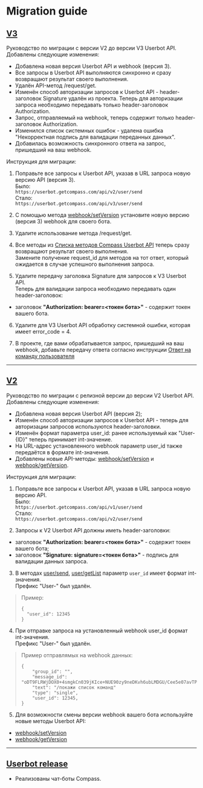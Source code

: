 # Migration guide

## [V3](https://github.com/getCompass/userbot/releases/tag/master)

Руководство по миграции с версии V2 до версии V3 Userbot API.<br>
Добавлены следующие изменения:
- Добавлена новая версия Userbot API и webhook (версия 3).
- Все запросы в Userbot API выполняются синхронно и сразу возвращают результат своего выполнения.
- Удалён API-метод /request/get.
- Изменён способ авторизации запросов к Userbot API - header-заголовок Signature удалён из проекта. Теперь для авторизации запроса необходимо передавать только header-заголовок Authorization.
- Запрос, отправляемый на webhook, теперь содержит только header-заголовок Authorization.
- Изменился список системных ошибок - удалена ошибка "Некорректная подпись для валидации переданных данных".
- Добавилась возможность синхронного ответа на запрос, пришедший на ваш webhook. 

Инструкция для миграции:
1) Поправьте все запросы к Userbot API, указав в URL запроса новую версию API (версия 3).<br>
Было: <br>
`https://userbot.getcompass.com/api/v2/user/send` <br>
Стало: <br>
`https://userbot.getcompass.com/api/v3/user/send` <br>

2) С помощью метода [webhook/setVersion](https://github.com/getCompass/userbot#post-webhooksetversion) установите новую версию (версия 3) webhook для своего бота.

3) Удалите использование метода /request/get.

4) Все методы из [Списка методов Compass Userbot API](https://github.com/getCompass/userbot#Compass-Userbot-API-method-list) теперь сразу возвращают результат своего выполнения.<br>
Замените получение request_id для методов на тот ответ, который ожидается в случае успешного выполнения запроса.

5) Удалите передачу заголовка Signature для запросов к V3 Userbot API.<br>
Теперь для валидации запроса необходимо передавать один header-заголовок:
- заголовок **"Authorization: bearer=<токен бота>"** - содержит токен вашего бота. 

6) Удалите для V3 Userbot API обработку системной ошибки, которая имеет error_code = 4.

7) В проекте, где вами обрабатывается запрос, пришедший на ваш webhook, добавьте передачу ответа согласно инструкции [Ответ на команду пользователя](https://github.com/getCompass/userbot#Ответ-на-команду-пользователя)

---

## [V2](https://github.com/getCompass/userbot/releases/tag/v2)

Руководство по миграции с релизной версии до версии V2 Userbot API.<br>
Добавлены следующие изменения:
- Добавлена новая версия Userbot API (версия 2);
- Изменён способ авторизации запросов к Userbot API - теперь для авторизации запросов используются header-заголовки.
- Изменён формат параметра user_id: ранее используемый как "User-{ID}" теперь принимает int-значение.
- На URL-адрес установленного webhook параметр user_id также передаётся в формате int-значения.
- Добавлены новые API-методы: [webhook/setVersion](https://github.com/getCompass/userbot#post-webhooksetversion) и [webhook/getVersion](https://github.com/getCompass/userbot#post-webhookgetversion).

Инструкция для миграции:
1) Поправьте все запросы к Userbot API, указав в URL запроса новую версию API.<br>
Было: <br>
`https://userbot.getcompass.com/api/v1/user/send` <br>
Стало: <br>
`https://userbot.getcompass.com/api/v2/user/send` <br>
   
2) Запросы к V2 Userbot API должны иметь header-заголовки:
- заголовок **"Authorization: bearer=<токен бота>"** - содержит токен вашего бота;
- заголовок **"Signature: signature=<токен бота>"** - подпись для валидации данных запроса.

3) В методах [user/send](https://github.com/getCompass/userbot#post-usersend), [user/getList](https://github.com/getCompass/userbot#post-usergetlist) параметр `user_id` имеет формат int-значения.<br>
Префикс "User-" был удалён.<br>
>Пример:
>```json5 
>{
>   "user_id": 12345
>}
>```

   
4) При отправке запроса на установленный webhook user_id формат int-значения.<br>
Префикс "User-" был удалён.<br>
> Пример отправлямых на webhook данных:
>```json5 
>{
>     "group_id": "",
>     "message_id": "oDT9FLRWjDOX0+4smgkCn039jKIce+NUE90zy9neDKvh6ubLMDGU/Cee5e07avTPFT/WcnAJIXFxBYmT8vqbF5vNIi4T/YEKZh...",
>     "text": "/покажи список команд"
>     "type": "single",
>     "user_id": 12345,
>}
>```

5) Для возможности смены версии webhook вашего бота используйте новые методы Userbot API:
- [webhook/setVersion](https://github.com/getCompass/userbot#post-webhooksetversion)
- [webhook/getVersion](https://github.com/getCompass/userbot#post-webhookgetversion)

---

## [Userbot release](https://github.com/getCompass/userbot/releases/tag/v1)

- Реализованы чат-боты Compass.
